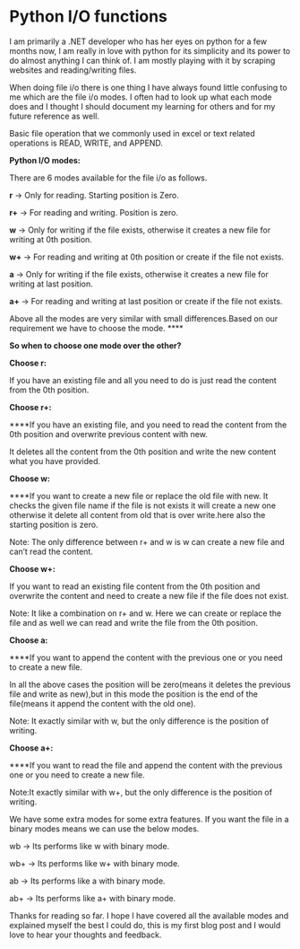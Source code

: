 # Python I/O functions

I am primarily a .NET developer who has her eyes on python for a few months now, I am really in love with python for its simplicity and its power to do almost anything I can think of. I am mostly playing with it by scraping websites and reading/writing files.

When doing file i/o there is one thing I have always found little confusing to me which are the file i/o modes. I often had to look up what each mode does and I thought I should document my learning for others and for my future reference as well.

Basic file operation that we commonly used in excel or text related operations is READ, WRITE, and APPEND.  

**Python I/O modes:**

There are 6 modes available for the file i/o as follows.

**r**	→	Only for reading. Starting position is Zero.

**r+**	→	For reading and writing. Position is zero.

**w**	→	Only for writing if the file exists, otherwise it creates a new file for writing at 0th position.

**w+**	→	For reading and writing at 0th position or create if the file not exists.

**a**	→	Only for writing if the file exists, otherwise it creates a new file for writing at last position.

**a+**	→	For reading and writing at last position or create if the file not exists.

Above all the modes are very similar with small differences.Based on our requirement we have to choose the mode. ****

**So when to choose one mode over the other?**

**Choose r:**

If you have an existing file and all you need to do is just read the content from the 0th position.

**Choose r+:**

****If you have an existing file, and you need to read the content from the 0th position and overwrite previous content with new.

It deletes all the content from the 0th position and write the new content what you have provided.

**Choose w:**

****If you want to create a new file or replace the old file with new. It checks the given file name if the file is not exists it will create a new one otherwise it delete all content from old that is over write.here also the starting position is zero.

Note: The only difference between r+ and w is w can create a new file and can’t read the content.

**Choose w+:**

If you want to read an existing file content from the 0th position and overwrite the content and need to create a new file if the file does not exist.

Note: It like a combination on r+ and w. Here we can create or replace the file and as well we can read and write the file from the 0th position.

**Choose a:**

****If you want to append the content with the previous one or you need to create a new file.

In all the above cases the position will be zero(means it deletes the previous file and write as new),but in this mode the position is the end of the file(means it append the content with the old one).

Note: It exactly similar with w, but the only difference is the position of writing.

**Choose a+:**

****If you want to read the file and append the content with the previous one or you need to create a new file.

Note:It exactly similar with w+, but the only difference is the position of writing.

We have some extra modes for some extra features. If you want the file in a binary modes means we can use the below modes.

wb	→ Its performs like w with binary mode.

wb+	→ Its performs like w+ with binary mode.

ab	→ Its performs like a with binary mode.

ab+	→ Its performs like a+ with binary mode.

Thanks for reading so far. I hope I have covered all the available modes and explained myself the best I could do, this is my first blog post and I would love to hear your thoughts and feedback.
